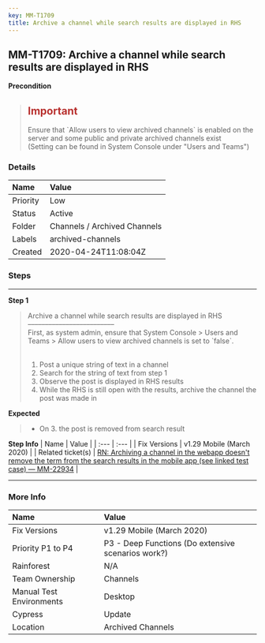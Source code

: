 ```yaml
---
key: MM-T1709
title: Archive a channel while search results are displayed in RHS
---
```


## MM-T1709: Archive a channel while search results are displayed in RHS

**Precondition**

> <article><h1><span style="color: rgb(184, 49, 47);">Important</span></h1>Ensure that `Allow users to view archived channels` is enabled on the server and some public and private archived channels exist<br>(Setting can be found in System Console under "Users and Teams")</article>

### Details

| Name     | Value                        |
| :------- | :--------------------------- |
| Priority | Low                          |
| Status   | Active                       |
| Folder   | Channels / Archived Channels |
| Labels   | archived-channels            |
| Created  | 2020-04-24T11:08:04Z         |

### Steps

<hr/>

**Step 1**

> <article>Archive a channel while search results are displayed in RHS<br>–––––––––––––––––––––––––<br>First, as system admin, ensure that System Console &gt; Users and Teams &gt; Allow users to view archived channels is set to `false`.<br><br><ol><li>Post a unique string of text in a channel</li><li> Search for the string of text from step 1</li><li> Observe the post is displayed in RHS results</li><li>While the RHS is still open with the results, archive the channel the post was made in</li></ol></article>

**Expected**

> <article><ul><li>On 3. the post is removed from search result</li></ul></article>

**Step Info**
| Name | Value |
| :--- | :--- |
| Fix Versions | v1.29 Mobile (March 2020) |
| Related ticket(s) | <a href="https://mattermost.atlassian.net/browse/MM-22934">RN: Archiving a channel in the webapp doesn't remove the term from the search results in the mobile app (see linked test case) — MM-22934</a> |

<hr/>

### More Info

| Name                     | Value                                              |
| :----------------------- | :------------------------------------------------- |
| Fix Versions             | v1.29 Mobile (March 2020)                          |
| Priority P1 to P4        | P3 - Deep Functions (Do extensive scenarios work?) |
| Rainforest               | N/A                                                |
| Team Ownership           | Channels                                           |
| Manual Test Environments | Desktop                                            |
| Cypress                  | Update                                             |
| Location                 | Archived Channels                                  |

